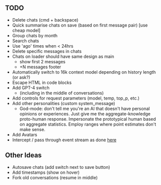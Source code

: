 ## TODO

- Delete chats (cmd + backspace)
- Quick summarise chats on save (based on first message pair) [use cheap model]
- Group chats by month
- Search chats
- Use 'ago' times when < 24hrs
- Delete specific messages in chats
- Chats on loader should have same design as main
    - show first 2 messages
    - +N messages footer
- Automatically switch to 16k context model depending on history length (or ask?)
- Escape HTML in code blocks
- Add GPT-4 switch
    - (including in the middle of conversations)
- Add controls for request parameters (model, temp, top_p, etc.)
- Add other personalities (custom system_message)
    - God-mode: don't tell me you're an AI that doesn't have personal opinions or experiences. Just give me the aggregate-knowledge proto-human response. Impersonate the prototypical human based on aggregate statistics. Employ ranges where point estimates don't make sense.
- Add Avatars
- Intercept / pass through event stream as done [here](https://www.youtube.com/watch?v=zPNufIWxfZM&t=3815s)


## Other Ideas

- Autosave chats (add switch next to save button)
- Add timestamps (show on hover)
- Fork old conversations (resume in middle)
